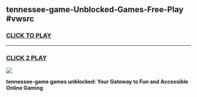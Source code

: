 
## tennessee-game-Unblocked-Games-Free-Play #vwsrc
<h3>
<a href="https://us.freeplayer.one?title=tennessee-game&ref=9M">CLICK TO PLAY</a></h3>
<hr>

<h3>
<a href="https://us.freeplayer.one?title=tennessee-game&ref=9M">CLICK 2 PLAY</a>
  
</h3>

<a href="https://us.freeplayer.one?title=tennessee-game&ref=9M"><img src="https://clearcache.store/games.png"></a>


**tennessee-game games unblocked: Your Gateway to Fun and Accessible Online Gaming**
